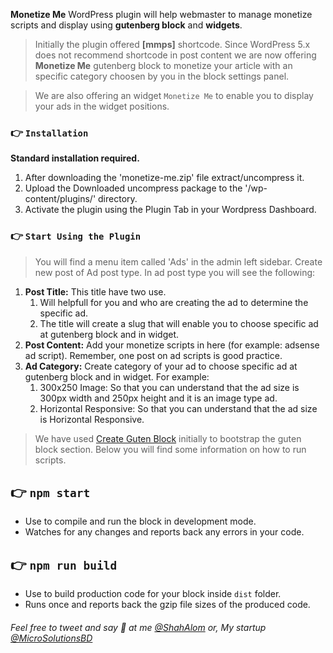 **Monetize Me** WordPress plugin will help webmaster to manage monetize scripts and display using **gutenberg block** and **widgets**. 

>Initially the plugin offered **[mmps]** shortcode. Since WordPress 5.x does not recommend shortcode in post content we are now offering **Monetize Me** gutenberg block to monetize your article with an specific category choosen by you in the block settings panel. 

>We are also offering an widget `Monetize Me` to enable you to display your ads in the widget positions.

### 👉 `Installation`
**Standard installation required.**
1. After downloading the 'monetize-me.zip' file extract/uncompress it.
2. Upload the Downloaded uncompress package to the '/wp-content/plugins/' directory.
3. Activate the plugin using the Plugin Tab in your Wordpress Dashboard.

### 👉 `Start Using the Plugin`
>You will find a menu item called 'Ads' in the admin left sidebar. Create new post of Ad post type. In ad post type you will see the following:
1. **Post Title:** This title have two use. 
	1. Will helpfull for you and who are creating the ad to determine the specific ad.
	2. The title will create a slug that will enable you to choose specific ad at gutenberg block and in widget.
2. **Post Content:** Add your monetize scripts in here (for example: adsense ad script). Remember, one post on ad scripts is good practice.
3. **Ad Category:** Create category of your ad to choose specific ad at gutenberg block and in widget. For example: 
	1. 300x250 Image: So that you can understand that the ad size is 300px width and 250px height and it is an image type ad.
	1. Horizontal Responsive: So that you can understand that the ad size is Horizontal Responsive.

>We have used [Create Guten Block](https://github.com/ahmadawais/create-guten-block) initially to bootstrap the guten block section. Below you will find some information on how to run scripts.

## 👉  `npm start`
- Use to compile and run the block in development mode.
- Watches for any changes and reports back any errors in your code.

## 👉  `npm run build`
- Use to build production code for your block inside `dist` folder.
- Runs once and reports back the gzip file sizes of the produced code.


###### Feel free to tweet and say 👋 at me [@ShahAlom](https://twitter.com/shahalom_amin/) or, My startup [@MicroSolutionsBD](https://twitter.com/MicroSolutionsB)
